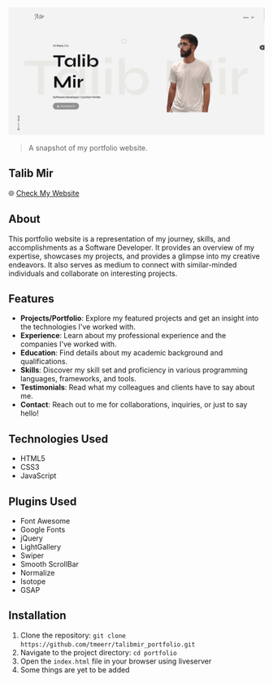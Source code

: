 ![Preview](assets/img/main.png)
> A snapshot of my portfolio website.

## Talib Mir

🌐 [Check My Website](https://tmeerr.github.io/talibmir_portfolio/)

## About

This portfolio website is a representation of my journey, skills, and accomplishments as a Software Developer. It provides an overview of my expertise, showcases my projects, and provides a glimpse into my creative endeavors. It also serves as medium to connect with similar-minded individuals and collaborate on interesting projects.

## Features

- **Projects/Portfolio**: Explore my featured projects and get an insight into the technologies I've worked with.
- **Experience**: Learn about my professional experience and the companies I've worked with.
- **Education**: Find details about my academic background and qualifications.
- **Skills**: Discover my skill set and proficiency in various programming languages, frameworks, and tools.
- **Testimonials**: Read what my colleagues and clients have to say about me.
- **Contact**: Reach out to me for collaborations, inquiries, or just to say hello!

## Technologies Used

- HTML5
- CSS3
- JavaScript

## Plugins Used
- Font Awesome
- Google Fonts
- jQuery
- LightGallery
- Swiper
- Smooth ScrollBar 
- Normalize
- Isotope
- GSAP

## Installation

1. Clone the repository: `git clone https://github.com/tmeerr/talibmir_portfolio.git`
2. Navigate to the project directory: `cd portfolio`
3. Open the `index.html` file in your browser using liveserver
4. Some things are yet to be added
